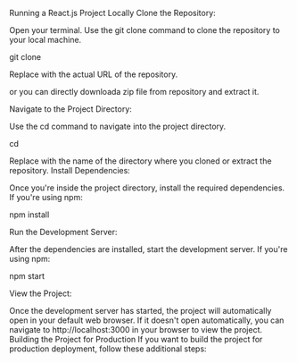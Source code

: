 Running a React.js Project Locally
Clone the Repository:


Open your terminal.
Use the git clone command to clone the repository to your local machine.

git clone <repository-url>

Replace <repository-url> with the actual URL of the repository.

or you can directly downloada zip file from repository and extract it.


Navigate to the Project Directory:

Use the cd command to navigate into the project directory.

cd <project-directory>

Replace <project-directory> with the name of the directory where you cloned or extract the repository.
Install Dependencies:

Once you're inside the project directory, install the required dependencies.
If you're using npm:

npm install

Run the Development Server:

After the dependencies are installed, start the development server.
If you're using npm:

npm start

View the Project:

Once the development server has started, the project will automatically open in your default web browser.
If it doesn't open automatically, you can navigate to http://localhost:3000 in your browser to view the project.
Building the Project for Production
If you want to build the project for production deployment, follow these additional steps:
